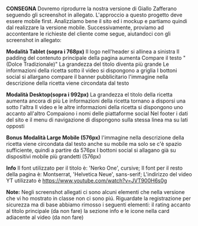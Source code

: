 **CONSEGNA**
Dovremo riprodurre la nostra versione di Giallo Zafferano seguendo gli screenshot in allegato.
L'approccio a questo progetto deve essere mobile first.
Analizziamo bene il sito ed i mockup e partiamo quindi dal realizzare la versione mobile.
Successivamente, proviamo ad accontentare le richieste del cliente come segue, aiutandoci con gli screenshot in allegato:

**Modalità Tablet (sopra i 768px)**
Il logo nell'header si allinea a sinistra
Il padding del contenuto principale della pagina aumenta
Compare il testo "(Dolce Tradizionale)"
La grandezza del titolo diventa più grande
Le informazioni della ricetta sotto il video si dispongono a griglia
I bottoni social si allargano
compare il banner pubblicitario
l'immagine nella descrizione della ricetta viene circondata dal testo

**Modalità Desktop(sopra i 992px)**
La grandezza el titolo della ricetta aumenta ancora di più
Le informazioni della ricetta tornano a disporsi una sotto l'altra
Il video e le altre informazioni della ricetta si dispongono uno accanto all'altro
Compaiono i nomi delle piattaforme social
Nel footer i dati del sito e il menu di navigazione di dispongono sulla stessa linea ma su lati opposti

**Bonus**
**Modalità Large Mobile (576px)**
l'immagine nella descrizione della ricetta viene circondata dal testo anche su mobile ma solo se c'è spazio sufficiente, quindi a partire da 576px
I bottoni social si allagano già su dispositivi mobile più grandetti (576px)

**Info**
Il font utilizzato per il titolo è: 'Nerko One', cursive;
Il font per il resto della pagina è: Montserrat, 'Helvetica Neue', sans-serif;
L'indirizzo del video YT utilizzato è https://www.youtube.com/watch?v=JVT900H6s0g

**Note:**
Negli screenshot allegati ci sono alcuni elementi che nella versione che vi ho mostrato in classe non ci sono piú.
Riguardate la registrazione per sicurezza ma di base abbiamo rimosso i seguenti elementi:
il rating accanto al titolo principale (da non fare)
la sezione info e le icone nella card adiacente al video (da non fare)